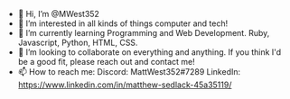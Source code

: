 - 👋 Hi, I’m @MWest352
- 👀 I’m interested in all kinds of things computer and tech!
- 🌱 I’m currently learning Programming and Web Development. Ruby, Javascript, Python, HTML, CSS.  
- 💞️ I’m looking to collaborate on everything and anything.  If you think I'd be a good fit, please reach out and contact me!
- 📫 How to reach me: Discord: MattWest352#7289  LinkedIn: https://www.linkedin.com/in/matthew-sedlack-45a35119/

<!---
MWest352/MWest352 is a ✨ special ✨ repository because its `README.md` (this file) appears on your GitHub profile.
You can click the Preview link to take a look at your changes.
--->
